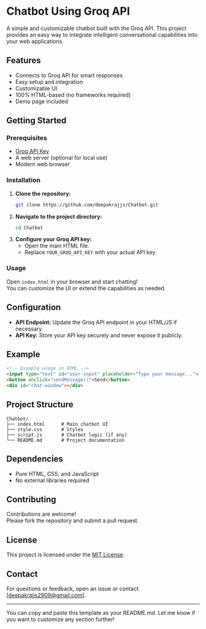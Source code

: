 

# Chatbot Using Groq API

A simple and customizable chatbot built with the Groq API. This project provides an easy way to integrate intelligent conversational capabilities into your web applications.

## Features

- Connects to Groq API for smart responses
- Easy setup and integration
- Customizable UI
- 100% HTML-based (no frameworks required)
- Demo page included

## Getting Started

### Prerequisites

- [Groq API Key](https://groq.com/)
- A web server (optional for local use)
- Modern web browser

### Installation

1. **Clone the repository:**
   ```bash
   git clone https://github.com/deepakrajjs/Chatbot.git
   ```
2. **Navigate to the project directory:**
   ```bash
   cd Chatbot
   ```
3. **Configure your Groq API key:**
   - Open the main HTML file.
   - Replace `YOUR_GROQ_API_KEY` with your actual API key.

### Usage

Open `index.html` in your browser and start chatting!  
You can customize the UI or extend the capabilities as needed.

## Configuration

- **API Endpoint:** Update the Groq API endpoint in your HTML/JS if necessary.
- **API Key:** Store your API key securely and never expose it publicly.

## Example

```html
<!-- Example usage in HTML -->
<input type="text" id="user-input" placeholder="Type your message...">
<button onclick="sendMessage()">Send</button>
<div id="chat-window"></div>
```

## Project Structure

```
Chatbot/
├── index.html      # Main chatbot UI
├── style.css       # Styles
├── script.js       # Chatbot logic (if any)
└── README.md       # Project documentation
```

## Dependencies

- Pure HTML, CSS, and JavaScript
- No external libraries required

## Contributing

Contributions are welcome!  
Please fork the repository and submit a pull request.

## License

This project is licensed under the [MIT License](LICENSE).

## Contact

For questions or feedback, open an issue or contact [deepakrajjs2909@gmail.com].

---

You can copy and paste this template as your README.md. Let me know if you want to customize any section further!
